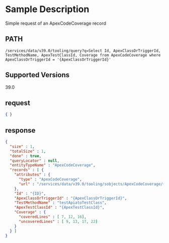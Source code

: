 # Sample Description
Simple request of an ApexCodeCoverage record

## PATH
```
/services/data/v39.0/tooling/query?q=Select Id, ApexClassOrTriggerId, TestMethodName, ApexTestClassId, Coverage from ApexCodeCoverage where ApexClassOrTriggerId = '{ApexClassOrTriggerId}'
```
## Supported Versions
39.0

## request
 ```json
 { }
```

## response
```json
{
  "size" : 1,
  "totalSize" : 1,
  "done" : true,
  "queryLocator" : null,
  "entityTypeName" : "ApexCodeCoverage",
  "records" : [ {
    "attributes" : {
      "type" : "ApexCodeCoverage",
      "url" : "/services/data/v39.0/tooling/sobjects/ApexCodeCoverage/{ID}"
    },
    "Id" : "{ID}",
    "ApexClassOrTriggerId" : "{ApexClassOrTriggerId}",
    "TestMethodName" : "testApiatoTestClass",
    "ApexTestClassId" : "{ApexTestClassId}",
    "Coverage" : {
      "coveredLines" : [ 7, 12, 16],
      "uncoveredLines" : [ 9, 13, 17, 22]
    }
  } ]
}
```
